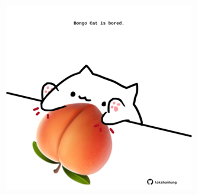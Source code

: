 <!-- built at 05/12/2022, 19:00:52 UTC -->
<p align="center">
  <img width="500" height="500" src="./ReadmeImage.svg">
</p>
